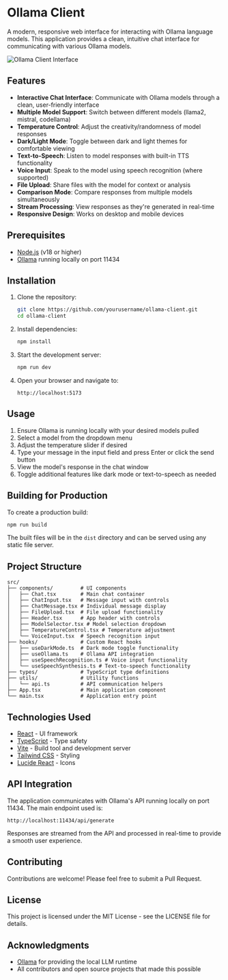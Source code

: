 # Ollama Client

A modern, responsive web interface for interacting with Ollama language models. This application provides a clean, intuitive chat interface for communicating with various Ollama models.

![Ollama Client Interface](https://via.placeholder.com/800x450.png?text=Ollama+Client+Interface)

## Features

- **Interactive Chat Interface**: Communicate with Ollama models through a clean, user-friendly interface
- **Multiple Model Support**: Switch between different models (llama2, mistral, codellama)
- **Temperature Control**: Adjust the creativity/randomness of model responses
- **Dark/Light Mode**: Toggle between dark and light themes for comfortable viewing
- **Text-to-Speech**: Listen to model responses with built-in TTS functionality
- **Voice Input**: Speak to the model using speech recognition (where supported)
- **File Upload**: Share files with the model for context or analysis
- **Comparison Mode**: Compare responses from multiple models simultaneously
- **Stream Processing**: View responses as they're generated in real-time
- **Responsive Design**: Works on desktop and mobile devices

## Prerequisites

- [Node.js](https://nodejs.org/) (v18 or higher)
- [Ollama](https://ollama.ai/) running locally on port 11434

## Installation

1. Clone the repository:
   ```bash
   git clone https://github.com/yourusername/ollama-client.git
   cd ollama-client
   ```

2. Install dependencies:
   ```bash
   npm install
   ```

3. Start the development server:
   ```bash
   npm run dev
   ```

4. Open your browser and navigate to:
   ```
   http://localhost:5173
   ```

## Usage

1. Ensure Ollama is running locally with your desired models pulled
2. Select a model from the dropdown menu
3. Adjust the temperature slider if desired
4. Type your message in the input field and press Enter or click the send button
5. View the model's response in the chat window
6. Toggle additional features like dark mode or text-to-speech as needed

## Building for Production

To create a production build:

```bash
npm run build
```

The built files will be in the `dist` directory and can be served using any static file server.

## Project Structure

```
src/
├── components/         # UI components
│   ├── Chat.tsx        # Main chat container
│   ├── ChatInput.tsx   # Message input with controls
│   ├── ChatMessage.tsx # Individual message display
│   ├── FileUpload.tsx  # File upload functionality
│   ├── Header.tsx      # App header with controls
│   ├── ModelSelector.tsx # Model selection dropdown
│   ├── TemperatureControl.tsx # Temperature adjustment
│   └── VoiceInput.tsx  # Speech recognition input
├── hooks/              # Custom React hooks
│   ├── useDarkMode.ts  # Dark mode toggle functionality
│   ├── useOllama.ts    # Ollama API integration
│   ├── useSpeechRecognition.ts # Voice input functionality
│   └── useSpeechSynthesis.ts # Text-to-speech functionality
├── types/              # TypeScript type definitions
├── utils/              # Utility functions
│   └── api.ts          # API communication helpers
├── App.tsx             # Main application component
└── main.tsx            # Application entry point
```

## Technologies Used

- [React](https://reactjs.org/) - UI framework
- [TypeScript](https://www.typescriptlang.org/) - Type safety
- [Vite](https://vitejs.dev/) - Build tool and development server
- [Tailwind CSS](https://tailwindcss.com/) - Styling
- [Lucide React](https://lucide.dev/) - Icons

## API Integration

The application communicates with Ollama's API running locally on port 11434. The main endpoint used is:

```
http://localhost:11434/api/generate
```

Responses are streamed from the API and processed in real-time to provide a smooth user experience.

## Contributing

Contributions are welcome! Please feel free to submit a Pull Request.

## License

This project is licensed under the MIT License - see the LICENSE file for details.

## Acknowledgments

- [Ollama](https://ollama.ai/) for providing the local LLM runtime
- All contributors and open source projects that made this possible
